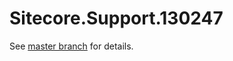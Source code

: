 # Sitecore.Support.130247

See [master branch](https://github.com/sitecoresupport/Sitecore.Support.130247) for details.
